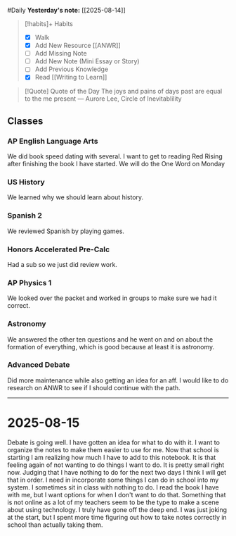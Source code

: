 #Daily
**Yesterday's note:** [[2025-08-14]]

> [!habits]+ Habits 
>- [x] Walk 
>- [x] Add New Resource [[ANWR]]
> - [ ] Add Missing Note
> - [ ] Add New Note (Mini Essay or Story)
> - [ ] Add Previous Knowledge  
> - [x] Read [[Writing to Learn]]

> [!Quote]  Quote of the Day
> The joys and pains of days past are equal to the me present 
> — Aurore Lee, Circle of Inevitablility

## Classes 

### AP English Language Arts 
We did book speed dating with several. I want to get to reading Red Rising after finishing the book I have started. We will do the One Word on Monday
### US History 
We learned why we should learn about history.
### Spanish 2 
We reviewed Spanish by playing games. 
### Honors Accelerated Pre-Calc 
Had a sub so we just did review work.
### AP Physics 1 
We looked over the packet and worked in groups to make sure we had it correct. 
### Astronomy 
We answered the other ten questions and he went on and on about the formation of everything, which is good because at least it is astronomy. 
### Advanced Debate 
Did more maintenance while also getting an idea for an aff. I would like to do research on ANWR to see if I should continue with the path. 


<hr>

# 2025-08-15

Debate is going well. I have gotten an idea for what to do with it. I want to organize the notes to make them easier to use for me. Now that school is starting I am realizing how much I have to add to this notebook. It is that feeling again of not wanting to do things I want to do. It is pretty small right now. Judging that I have nothing to do for the next two days I think I will get that in order. I need in incorporate some things I can do in school into my system. I sometimes sit in class with nothing to do. I read the book I have with me, but I want options for when I don't want to do that. Something that is not online as a lot of my teachers seem to be the type to make a scene about using technology. I truly have gone off the deep end. I was just joking at the start, but I spent more time figuring out how to take notes correctly in school than actually taking them. 